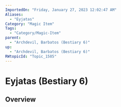 ```yaml
---
ImportedOn: "Friday, January 27, 2023 12:02:47 AM"
Aliases:
  - "Eyjatas"
Category: "Magic Item"
Tags:
  - "Category/Magic-Item"
parent:
  - "Archdevil, Barbatos (Bestiary 6)"
up:
  - "Archdevil, Barbatos (Bestiary 6)"
RWtopicId: "Topic_1585"
---
```

# Eyjatas (Bestiary 6)
## Overview
